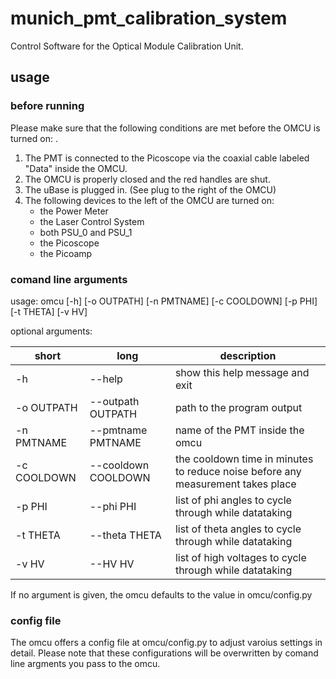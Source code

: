 # munich_pmt_calibration_system
Control Software for the Optical Module Calibration Unit.

## usage

### before running

Please make sure that the following conditions are met before the OMCU is turned on:
.
1. The PMT is connected to the Picoscope via the coaxial cable labeled "Data" inside the OMCU.
2. The OMCU is properly closed and the red handles are shut.
3. The uBase is plugged in. (See plug to the right of the OMCU)
4. The following devices to the left of the OMCU are turned on:
   * the Power Meter
   * the Laser Control System
   * both PSU_0 and PSU_1
   * the Picoscope
   * the Picoamp
		 
### comand line arguments

usage: omcu [-h] [-o OUTPATH] [-n PMTNAME] [-c COOLDOWN] [-p PHI] [-t THETA] [-v HV]

optional arguments:


| short       | long                | description                                                                     |
|-------------|---------------------|---------------------------------------------------------------------------------|
| -h          | --help              | show this help message and exit                                                 |
| -o OUTPATH  | --outpath OUTPATH   | path to the program output                                                      |
| -n PMTNAME  | --pmtname PMTNAME   | name of the PMT inside the omcu                                                 |
| -c COOLDOWN | --cooldown COOLDOWN | the cooldown time in minutes to reduce noise before any measurement takes place |
| -p PHI      | --phi PHI           | list of phi angles to cycle through while datataking                            |
| -t THETA    | --theta THETA       | list of theta angles to cycle through while datataking                          |
| -v HV       | --HV HV             | list of high voltages to cycle through while datataking                         |

If no argument is given, the omcu defaults to the value in omcu/config.py

### config file
The omcu offers a config file at omcu/config.py to adjust varoius settings in detail. Please note that these configurations will be overwritten by comand line argments you pass to the omcu.
